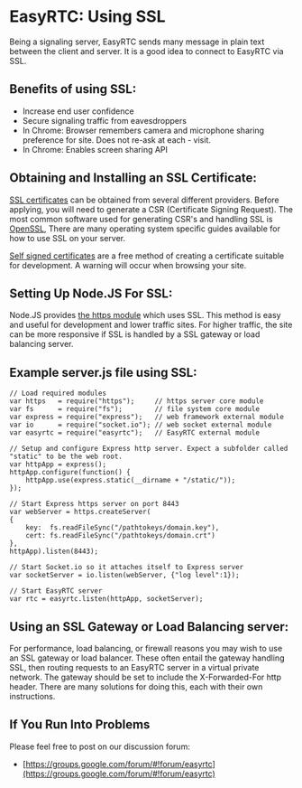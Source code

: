 EasyRTC: Using SSL
==================

Being a signaling server, EasyRTC sends many message in plain text between the client and server. It is a good idea to connect to EasyRTC via SSL.

Benefits of using SSL:
----------------------

 - Increase end user confidence
 - Secure signaling traffic from eavesdroppers
 - In Chrome: Browser remembers camera and microphone sharing preference for site. Does not re-ask at each  - visit.
 - In Chrome: Enables screen sharing API


Obtaining and Installing an SSL Certificate:
--------------------------------------------

[SSL certificates](https://www.google.com/#q=SSL+certificates) can be obtained from several different providers. Before applying, you will need to generate a CSR (Certificate Signing Request). The most common software used for generating CSR's and handling SSL is [OpenSSL](http://www.openssl.org/), There are many operating system specific guides available for how to use SSL on your server.

[Self signed certificates](http://www.selfsignedcertificate.com/) are a free method of creating a certificate suitable for development. A warning will occur when browsing your site.


Setting Up Node.JS For SSL:
---------------------------

Node.JS provides [the https module](http://nodejs.org/api/https.html#https_https_createserver_options_requestlistener) which uses SSL. This method is easy and useful for development and lower traffic sites. For higher traffic, the site can be more responsive if SSL is handled by a SSL gateway or load balancing server.


Example server.js file using SSL:
---------------------------------

    // Load required modules
    var https   = require("https");     // https server core module
    var fs      = require("fs");        // file system core module
    var express = require("express");   // web framework external module
    var io      = require("socket.io"); // web socket external module
    var easyrtc = require("easyrtc");   // EasyRTC external module
    
    // Setup and configure Express http server. Expect a subfolder called "static" to be the web root.
    var httpApp = express();
    httpApp.configure(function() {
        httpApp.use(express.static(__dirname + "/static/"));
    });
    
    // Start Express https server on port 8443
    var webServer = https.createServer(
    {
        key:  fs.readFileSync("/pathtokeys/domain.key"),
        cert: fs.readFileSync("/pathtokeys/domain.crt")
    },
    httpApp).listen(8443);
    
    // Start Socket.io so it attaches itself to Express server
    var socketServer = io.listen(webServer, {"log level":1});
    
    // Start EasyRTC server
    var rtc = easyrtc.listen(httpApp, socketServer);
    

Using an SSL Gateway or Load Balancing server:
----------------------------------------------

For performance, load balancing, or firewall reasons you may wish to use an SSL gateway or load balancer. These often entail the gateway handling SSL, then routing requests to an EasyRTC server in a virtual private network. The gateway should be set to include the X-Forwarded-For http header. There are many solutions for doing this, each with their own instructions.


If You Run Into Problems
------------------------
Please feel free to post on our discussion forum:

 - [https://groups.google.com/forum/#!forum/easyrtc](https://groups.google.com/forum/#!forum/easyrtc)
